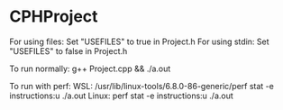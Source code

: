 # CPHProject

For using files:
    Set "USEFILES" to true in Project.h
For using stdin:
    Set "USEFILES" to false in Project.h


To run normally:
    g++ Project.cpp && ./a.out

To run with perf:
    WSL:
        /usr/lib/linux-tools/6.8.0-86-generic/perf stat -e instructions:u ./a.out
    Linux:
        perf stat -e instructions:u ./a.out
